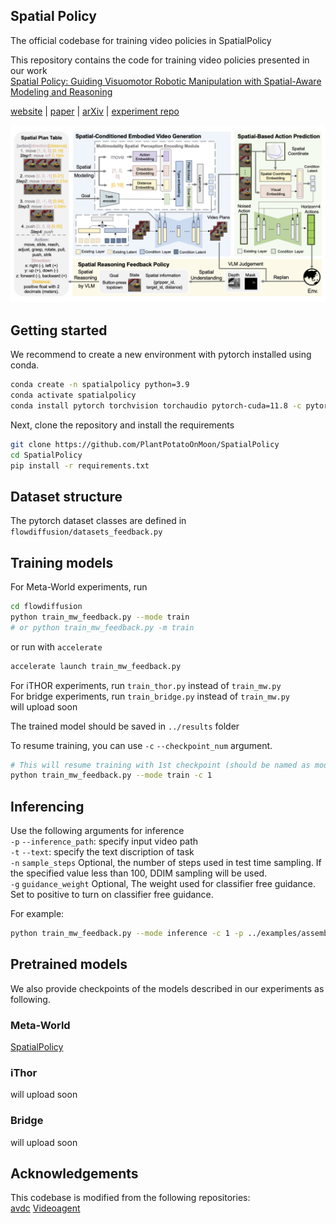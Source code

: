 ## Spatial Policy

The official codebase for training video policies in SpatialPolicy

This repository contains the code for training video policies presented in our work   
[Spatial Policy: Guiding Visuomotor Robotic Manipulation with Spatial-Aware Modeling and Reasoning](https://arxiv.org/abs/2508.15874)  


[website](https://plantpotatoonmoon.github.io/SpatialPolicy) | [paper](https://arxiv.org/abs/2508.15874) | [arXiv](https://arxiv.org/abs/2508.15874) | [experiment repo]()

![Framework](images/framework.png)

## Getting started  

We recommend to create a new environment with pytorch installed using conda.   

```bash  
conda create -n spatialpolicy python=3.9
conda activate spatialpolicy
conda install pytorch torchvision torchaudio pytorch-cuda=11.8 -c pytorch -c nvidia
```  

Next, clone the repository and install the requirements  

```bash
git clone https://github.com/PlantPotatoOnMoon/SpatialPolicy
cd SpatialPolicy
pip install -r requirements.txt
```


## Dataset structure

The pytorch dataset classes are defined in `flowdiffusion/datasets_feedback.py`


## Training models

For Meta-World experiments, run
```bash
cd flowdiffusion
python train_mw_feedback.py --mode train
# or python train_mw_feedback.py -m train
```

or run with `accelerate`
```bash
accelerate launch train_mw_feedback.py
```

For iTHOR experiments, run `train_thor.py` instead of `train_mw.py`  
For bridge experiments, run `train_bridge.py` instead of `train_mw.py`  
will upload soon

The trained model should be saved in `../results` folder  

To resume training, you can use `-c` `--checkpoint_num` argument.  
```bash
# This will resume training with 1st checkpoint (should be named as model-1.pt)
python train_mw_feedback.py --mode train -c 1
```

## Inferencing

Use the following arguments for inference  
`-p` `--inference_path`: specify input video path  
`-t` `--text`: specify the text discription of task   
`-n` `sample_steps` Optional, the number of steps used in test time sampling. If the specified value less than 100, DDIM sampling will be used.  
`-g` `guidance_weight` Optional, The weight used for classifier free guidance. Set to positive to turn on classifier free guidance.   

For example:  
```bash
python train_mw_feedback.py --mode inference -c 1 -p ../examples/assembly.gif -t assembly -g 2 -n 20
```

## Pretrained models 

We also provide checkpoints of the models described in our experiments as following.   
### Meta-World
[SpatialPolicy](https://huggingface.co/vivi040505/SPatialPolicy) 

### iThor
will upload soon

### Bridge
will upload soon

## Acknowledgements

This codebase is modified from the following repositories:  
[avdc](https://github.com/flow-diffusion/AVDC)
[Videoagent](https://github.com/Video-as-Agent/VideoAgent)


